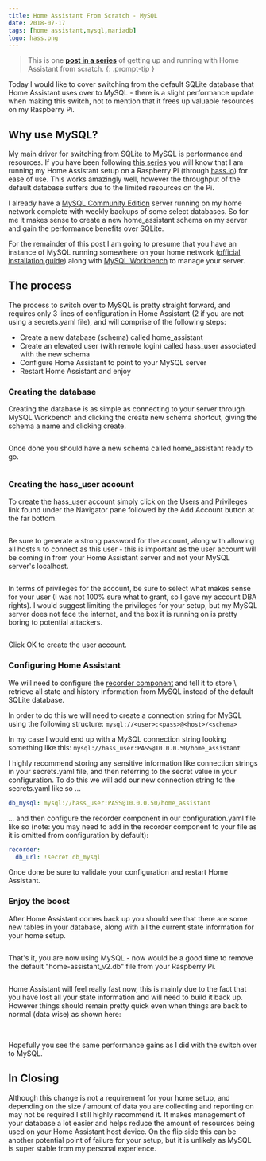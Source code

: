 ```yaml
---
title: Home Assistant From Scratch - MySQL
date: 2018-07-17
tags: [home assistant,mysql,mariadb]
logo: hass.png
---
```


> This is one **[post in a series](https://www.richardn.ca/posts/HomeAssistantFromScratchInstallation/)** of getting up and running with Home Assistant from scratch.
{: .prompt-tip }

Today I would like to cover switching from the default SQLite database that Home Assistant uses over to MySQL - there is a slight performance update when making this switch, not to mention that it frees up valuable resources on my Raspberry Pi.

## Why use MySQL?
My main driver for switching from SQLite to MySQL is performance and resources. If you have been following [this series](https://www.richardn.ca/series/#home-assistant-from-scratch-2018) you will know that I am running my Home Assistant setup on a Raspberry Pi (through [hass.io](https://www.home-assistant.io/getting-started)) for ease of use. This works amazingly well, however the throughput of the default database suffers due to the limited resources on the Pi.

I already have a [MySQL Community Edition](https://www.mysql.com/products/community/) server running on my home network complete with weekly backups of some select databases. So for me it makes sense to create a new home_assistant schema on my server and gain the performance benefits over SQLite.

For the remainder of this post I am going to presume that you have an instance of MySQL running somewhere on your home network ([official installation guide](https://dev.mysql.com/doc/refman/8.0/en/windows-installation.html)) along with [MySQL Workbench](https://www.mysql.com/products/workbench/) to manage your server.

## The process
The process to switch over to MySQL is pretty straight forward, and requires only 3 lines of configuration in Home Assistant (2 if you are not using a secrets.yaml file), and will comprise of the following steps:

- Create a new database (schema) called home_assistant
- Create an elevated user (with remote login) called hass_user associated with the new schema
- Configure Home Assistant to point to your MySQL server
- Restart Home Assistant and enjoy

### Creating the database
Creating the database is as simple as connecting to your server through MySQL Workbench and clicking the create new schema shortcut, giving the schema a name and clicking create.

<img src="./001.png" alt="" />

Once done you should have a new schema called home_assistant ready to go.

<img src="./002.png" alt="" />

### Creating the hass_user account
To create the hass_user account simply click on the Users and Privileges link found under the Navigator pane followed by the Add Account button at the far bottom.

<img src="./003.png" alt="" />

Be sure to generate a strong password for the account, along with allowing all hosts `%` to connect as this user - this is important as the user account will be coming in from your Home Assistant server and not your MySQL server's localhost.

<img src="./004.png" alt="" />

In terms of privileges for the account, be sure to select what makes sense for your user (I was not 100% sure what to grant, so I gave my account DBA rights). I would suggest limiting the privileges for your setup, but my MySQL server does not face the internet, and the box it is running on is pretty boring to potential attackers.

<img src="./005.png" alt="" />

Click OK to create the user account.

### Configuring Home Assistant
We will need to configure the [recorder component](https://www.home-assistant.io/integrations/recorder/) and tell it to store \ retrieve all state and history information from MySQL instead of the default SQLite database.

In order to do this we will need to create a connection string for MySQL using the following structure: `mysql://<user>:<pass>@<host>/<schema>`

In my case I would end up with a MySQL connection string looking something like this: `mysql://hass_user:PASS@10.0.0.50/home_assistant`

I highly recommend storing any sensitive information like connection strings in your secrets.yaml file, and then referring to the secret value in your configuration. To do this we will add our new connection string to the secrets.yaml like so ...

```yaml
db_mysql: mysql://hass_user:PASS@10.0.0.50/home_assistant
```

... and then configure the recorder component in our configuration.yaml file like so (note: you may need to add in the recorder component to your file as it is omitted from configuration by default):

```yaml
recorder:
  db_url: !secret db_mysql
```

Once done be sure to validate your configuration and restart Home Assistant.

### Enjoy the boost
After Home Assistant comes back up you should see that there are some new tables in your database, along with all the current state information for your home setup.

<img src="./006.png" alt="" />

That's it, you are now using MySQL - now would be a good time to remove the default "home-assistant_v2.db" file from your Raspberry Pi.

<img src="./007.png" alt="" />

Home Assistant will feel really fast now, this is mainly due to the fact that you have lost all your state information and will need to build it back up. However things should remain pretty quick even when things are back to normal (data wise) as shown here:

<img src="./008.png" alt="" />

<img src="./009.png" alt="" />

Hopefully you see the same performance gains as I did with the switch over to MySQL.

## In Closing
Although this change is not a requirement for your home setup, and depending on the size / amount of data you are collecting and reporting on may not be required I still highly recommend it. It makes management of your database a lot easier and helps reduce the amount of resources being used on your Home Assistant host device. On the flip side this can be another potential point of failure for your setup, but it is unlikely as MySQL is super stable from my personal experience.
